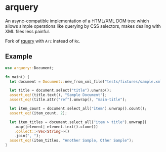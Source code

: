 # arquery

An async-compatible implementation of a HTML/XML DOM tree which allows simple operations
like querying by CSS selectors, makes dealing with XML files less painful.

Fork of [rquery](https://github.com/yggie/rquery) with `Arc` instead of `Rc`.

## Example

```rust
use arquery::Document;

fn main() {
  let document = Document::new_from_xml_file("tests/fixtures/sample.xml").unwrap();

  let title = document.select("title").unwrap();
  assert_eq!(title.text(), "Sample Document");
  assert_eq!(title.attr("ref").unwrap(), "main-title");

  let item_count = document.select_all("item").unwrap().count();
  assert_eq!(item_count, 2);

  let item_titles = document.select_all("item > title").unwrap()
    .map(|element| element.text().clone())
    .collect::<Vec<String>>()
    .join(", ");
  assert_eq!(item_titles, "Another Sample, Other Sample");
}
```
